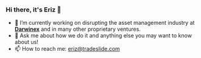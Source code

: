 
### Hi there, it's Eriz 👋

- 🔭 I’m currently working on disrupting the asset management industry at [**Darwinex**](https://www.darwinex.com/) and in many other proprietary ventures.
- 💬 Ask me about how we do it and anything else you may want to know about us!
- 📫 How to reach me: eriz@tradeslide.com
